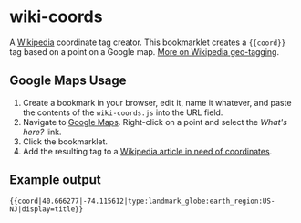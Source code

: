 # wiki-coords

A [Wikipedia](https://en.wikipedia.org/ "Wikipedia") coordinate tag creator. This bookmarklet creates a `{{coord}}` tag based on a point on a Google map. [More on Wikipedia geo-tagging](https://en.wikipedia.org/wiki/Wikipedia:WikiProject_Geographical_coordinates).

## Google Maps Usage

1. Create a bookmark in your browser, edit it, name it whatever, and paste the contents of the `wiki-coords.js` into the URL field.
2. Navigate to [Google Maps](https://maps.google.com/ "Google Maps"). Right-click on a point and select the *What's here?* link.
3. Click the bookmarklet.
4. Add the resulting tag to a [Wikipedia article in need of coordinates](https://en.wikipedia.org/w/index.php?title=Category:United_States_articles_missing_geocoordinate_data).

## Example output

`{{coord|40.666277|-74.115612|type:landmark_globe:earth_region:US-NJ|display=title}}`
